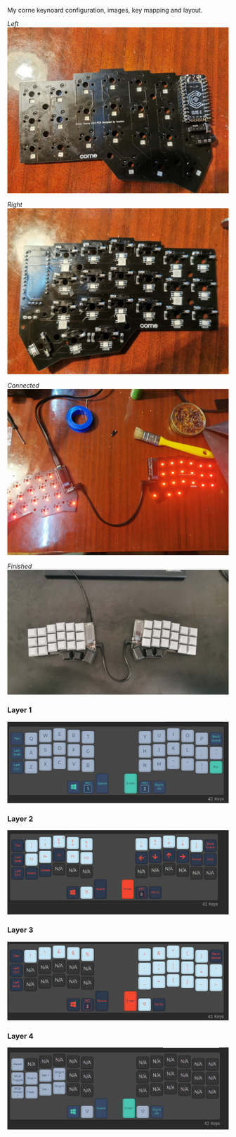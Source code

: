 My corne keynoard configuration, images, key mapping and layout.

*Left*
![some image](img1.jpg)


*Right*
![some image](img2.jpg)


*Connected*
![some image](img3.jpg)


*Finished*
![some image](img4.jpg)

### Layer 1
![s](Layer1.PNG)

### Layer 2
![s](Layer2.PNG)

### Layer 3
![s](Layer3.PNG)

### Layer 4
![s](Layer4.PNG)
